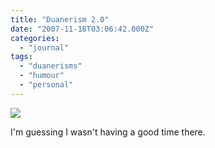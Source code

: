 ```yaml
---
title: "Duanerism 2.0"
date: "2007-11-18T03:06:42.000Z"
categories: 
  - "journal"
tags: 
  - "duanerisms"
  - "humour"
  - "personal"
---
```


[![](http://farm3.static.flickr.com/2063/2041388423_34b0b59814.jpg?v=0)](http://www.flickr.com/photos/duanestorey/2041388423/)

I'm guessing I wasn't having a good time there.
